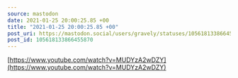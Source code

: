 ```yaml
---
source: mastodon
date: 2021-01-25 20:00:25.85 +00
title: "2021-01-25 20:00:25.85 +00"
post_uri: https://mastodon.social/users/gravely/statuses/105618133866455870
post_id: 105618133866455870
---
```

[https://www.youtube.com/watch?v=MUDYzA2wDZY](https://www.youtube.com/watch?v=MUDYzA2wDZY)


